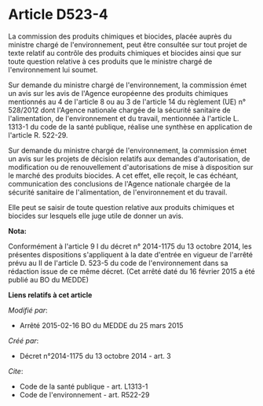 # Article D523-4

La commission des produits chimiques et biocides, placée auprès du ministre chargé de l'environnement, peut être consultée
sur tout projet de texte relatif au contrôle des produits chimiques et biocides ainsi que sur toute question relative à ces
produits que le ministre chargé de l'environnement lui soumet. 

Sur demande du ministre chargé de l'environnement, la commission émet un avis sur les avis de l'Agence européenne des
produits chimiques mentionnés au 4 de l'article 8 ou au 3 de l'article 14 du règlement (UE) n° 528/2012 dont l'Agence
nationale chargée de la sécurité sanitaire de l'alimentation, de l'environnement et du travail, mentionnée à l'article L.
1313-1 du code de la santé publique, réalise une synthèse en application de l'article R. 522-29. 

Sur demande du ministre chargé de l'environnement, la commission émet un avis sur les projets de décision relatifs aux
demandes d'autorisation, de modification ou de renouvellement d'autorisations de mise à disposition sur le marché des
produits biocides. A cet effet, elle reçoit, le cas échéant, communication des conclusions de l'Agence nationale chargée de
la sécurité sanitaire de l'alimentation, de l'environnement et du travail. 

Elle peut se saisir de toute question relative aux produits chimiques et biocides sur lesquels elle juge utile de donner un
avis.

**Nota:**

Conformément à l'article 9 I du décret n° 2014-1175 du 13 octobre 2014, les présentes dispositions s'appliquent à la date
d'entrée en vigueur de l'arrêté prévu au II de l'article D. 523-5 du code de l'environnement dans sa rédaction issue de ce
même décret. (Cet arrêté daté du 16 février 2015 a été publié au BO du MEDDE)

**Liens relatifs à cet article**

_Modifié par_:

  - Arrêté 2015-02-16 BO du MEDDE du 25 mars 2015

_Créé par_:

  - Décret n°2014-1175 du 13 octobre 2014 - art. 3

_Cite_:

  - Code de la santé publique - art. L1313-1
  - Code de l'environnement - art. R522-29
